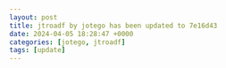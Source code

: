 ```yaml
---
layout: post
title: jtroadf by jotego has been updated to 7e16d43
date: 2024-04-05 18:28:47 +0000
categories: [jotego, jtroadf]
tags: [update]
---
```


